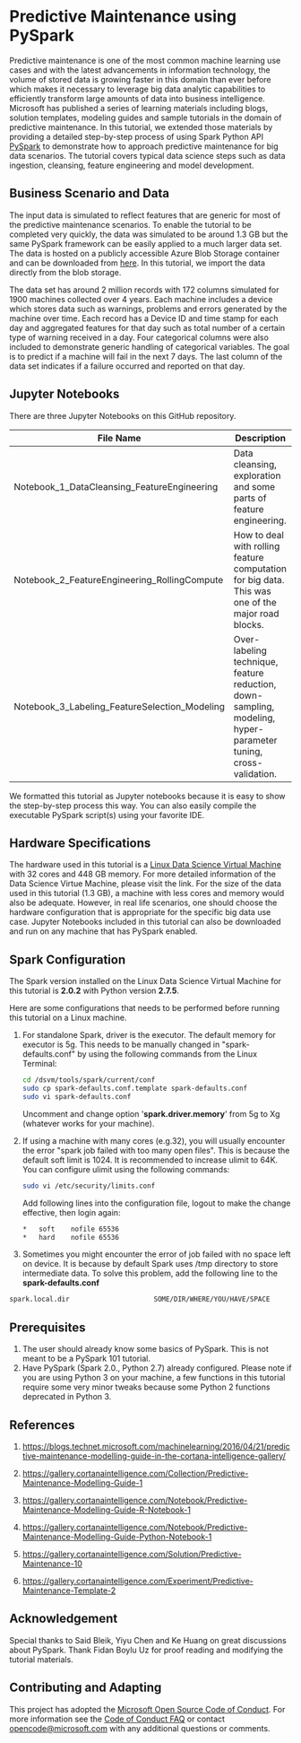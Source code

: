 
# Predictive Maintenance using PySpark

Predictive maintenance is one of the most common machine learning use cases and with the latest advancements in information technology, the volume of stored data is growing faster in this domain than ever before which makes it necessary to leverage big data analytic capabilities to efficiently transform large amounts of data into business intelligence. Microsoft has published a series of learning materials including blogs, solution templates, modeling guides and sample tutorials in the domain of predictive maintenance. In this tutorial, we extended those materials by providing a detailed step-by-step process of using Spark Python API [PySpark](https://spark.apache.org/docs/2.0.2/api/python/index.html) to demonstrate how to approach predictive maintenance for big data scenarios. The tutorial covers typical data science steps such as data ingestion, cleansing, feature engineering and model development.

## Business Scenario and Data

The input data is simulated to reflect features that are generic for most of the predictive maintenance scenarios. To enable the tutorial to be completed very quickly, the data was simulated to be around 1.3 GB but the same PySpark framework can be easily applied to a much larger data set. The data is hosted on a publicly accessible Azure Blob Storage container and can be downloaded from [here](https://pysparksampledata.blob.core.windows.net/sampledata/sampledata.csv). In this tutorial, we import the data directly from the blob storage.

The data set has around 2 million records with 172 columns simulated for 1900 machines collected over 4 years. Each machine includes a device which stores data such as warnings, problems and errors generated by the machine over time. Each record has a Device ID and time stamp for each day and aggregated features for that day such as total number of a certain type of warning received in a day. Four categorical columns were also included to demonstrate generic handling of categorical variables. The goal is to predict if a machine will fail in the next 7 days. The last column of the data set indicates if a failure occurred and reported on that day.

## Jupyter Notebooks

There are  three Jupyter Notebooks on this GitHub repository.

| File Name | Description |
|-----------|-------------|
| Notebook_1_DataCleansing_FeatureEngineering | Data cleansing, exploration and some parts of feature engineering. |
| Notebook_2_FeatureEngineering_RollingCompute | How to deal with rolling feature computation for big data. This was one of the major road blocks. |
| Notebook_3_Labeling_FeatureSelection_Modeling | Over-labeling technique, feature reduction, down-sampling, modeling, hyper-parameter tuning, cross-validation. |

We formatted this tutorial as Jupyter notebooks because it is easy to show the step-by-step process this way. You can also easily compile the executable PySpark script(s) using your favorite IDE.

## Hardware Specifications

The hardware used in this tutorial is a [Linux Data Science Virtual Machine](https://docs.microsoft.com/en-us/azure/machine-learning/machine-learning-data-science-linux-dsvm-intro) with 32 cores and 448 GB memory. For more detailed information of the Data Science Virtue Machine, please visit the link. For the size of the data used in this tutorial (1.3 GB), a machine with less cores and memory would also be adequate. However, in real life scenarios, one should choose the hardware configuration that is appropriate for the specific big data use case. Jupyter Notebooks included in this tutorial can also be downloaded and run on any machine that has PySpark enabled.

## Spark Configuration

The Spark version installed on the Linux Data Science Virtual Machine for this tutorial is **2.0.2** with Python version **2.7.5**.

Here are some configurations that needs to be performed before running this tutorial on a Linux machine.

1. For standalone Spark, driver is the executor. The default memory for executor is 5g. This needs to be manually changed in "spark-defaults.conf" by using the following commands from the Linux Terminal:

	```bash
	cd /dsvm/tools/spark/current/conf
	sudo cp spark-defaults.conf.template spark-defaults.conf
	sudo vi spark-defaults.conf
	```
	Uncomment and change option '**spark.driver.memory**' from 5g to Xg (whatever works for your machine).

2. If using a machine with many cores (e.g.32), you will usually encounter the error "spark job failed with too many open files". This is because the default soft limit is 1024. It is recommended to increase ulimit to 64K. You can configure ulimit using the following commands:

	```bash
	sudo vi /etc/security/limits.conf
	```

	Add following lines into the configuration file, logout to make the change effective, then login again:
	```bash
	*   soft    nofile 65536
	*   hard    nofile 65536
	```
3. Sometimes you might encounter the error of job failed with no space left on device. It is because by default Spark uses /tmp directory to store intermediate data. To solve this problem, add the following line to the **spark-defaults.conf**
```bash
spark.local.dir                     SOME/DIR/WHERE/YOU/HAVE/SPACE
```

## Prerequisites

 1. The user should already know some basics of PySpark. This is not meant to be a PySpark 101 tutorial. 
 2. Have PySpark (Spark 2.0., Python 2.7) already configured. Please note if you are using Python 3 on your machine, a few functions in this tutorial require some very minor tweaks because some Python 2 functions deprecated in Python 3.

## References

1.  https://blogs.technet.microsoft.com/machinelearning/2016/04/21/predictive-maintenance-modelling-guide-in-the-cortana-intelligence-gallery/

2.  https://gallery.cortanaintelligence.com/Collection/Predictive-Maintenance-Modelling-Guide-1

3.  https://gallery.cortanaintelligence.com/Notebook/Predictive-Maintenance-Modelling-Guide-R-Notebook-1

4.  https://gallery.cortanaintelligence.com/Notebook/Predictive-Maintenance-Modelling-Guide-Python-Notebook-1

5.  https://gallery.cortanaintelligence.com/Solution/Predictive-Maintenance-10

6.  https://gallery.cortanaintelligence.com/Experiment/Predictive-Maintenance-Template-2


## Acknowledgement

Special thanks to Said Bleik, Yiyu Chen and Ke Huang on great discussions about PySpark. Thank Fidan Boylu Uz for proof reading and modifying the tutorial materials.


## Contributing and Adapting

This project has adopted the [Microsoft Open Source Code of Conduct](https://opensource.microsoft.com/codeofconduct/). For more information see the [Code of Conduct FAQ](https://opensource.microsoft.com/codeofconduct/faq/) or contact [opencode@microsoft.com](mailto:opencode@microsoft.com) with any additional questions or comments.
